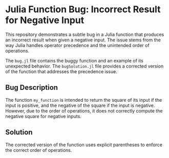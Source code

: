 # Julia Function Bug: Incorrect Result for Negative Input

This repository demonstrates a subtle bug in a Julia function that produces an incorrect result when given a negative input. The issue stems from the way Julia handles operator precedence and the unintended order of operations.

The `bug.jl` file contains the buggy function and an example of its unexpected behavior. The `bugSolution.jl` file provides a corrected version of the function that addresses the precedence issue.

## Bug Description

The function `my_function` is intended to return the square of its input if the input is positive, and the negative of the square if the input is negative. However, due to the order of operations, it does not correctly compute the negative square for negative inputs.

## Solution

The corrected version of the function uses explicit parentheses to enforce the correct order of operations.